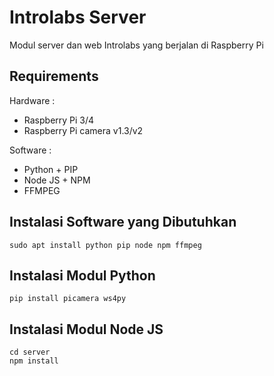 # Introlabs Server

Modul server dan web Introlabs yang berjalan di Raspberry Pi

## Requirements

Hardware :
* Raspberry Pi 3/4
* Raspberry Pi camera v1.3/v2

Software :
* Python + PIP
* Node JS + NPM
* FFMPEG

## Instalasi Software yang Dibutuhkan 

	sudo apt install python pip node npm ffmpeg 
	
## Instalasi Modul Python
	pip install picamera ws4py

## Instalasi Modul Node JS
	cd server
	npm install
